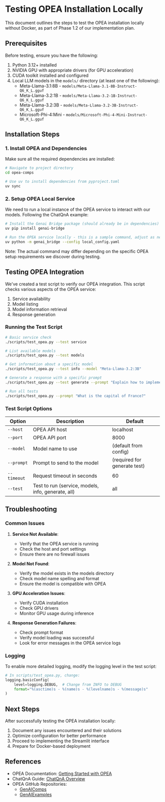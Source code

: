 # Testing OPEA Installation Locally

This document outlines the steps to test the OPEA installation locally without Docker, as part of Phase 1.2 of our implementation plan.

## Prerequisites

Before testing, ensure you have the following:

1. Python 3.12+ installed
2. NVIDIA GPU with appropriate drivers (for GPU acceleration)
3. CUDA toolkit installed and configured
4. Local LLM models in the `models/` directory (at least one of the following):
   - Meta-Llama-3.1:8B - `models/Meta-Llama-3.1-8B-Instruct-Q6_K_L.gguf`
   - Meta-Llama-3.2:1B - `models/Meta-Llama-3.2-1B-Instruct-Q6_K_L.gguf`
   - Meta-Llama-3.2:3B - `models/Meta-Llama-3.2-3B-Instruct-Q6_K_L.gguf`
   - Microsoft-Phi-4:Mini - `models/Microsoft-Phi-4-Mini-Instruct-Q6_K_L.gguf`

## Installation Steps

### 1. Install OPEA and Dependencies

Make sure all the required dependencies are installed:

```bash
# Navigate to project directory
cd opea-comps

# Use uv to install dependencies from pyproject.toml
uv sync
```

### 2. Setup OPEA Local Service

We need to run a local instance of the OPEA service to interact with our models. Following the ChatQnA example:

```bash
# Install the Genai Bridge package (should already be in dependencies)
uv pip install genai-bridge

# Run the OPEA service locally - this is a sample command, adjust as needed
uv python -m genai_bridge --config local_config.yaml
```

Note: The actual command may differ depending on the specific OPEA setup requirements we discover during testing.

## Testing OPEA Integration

We've created a test script to verify our OPEA integration. This script checks various aspects of the OPEA service:

1. Service availability
2. Model listing
3. Model information retrieval
4. Response generation

### Running the Test Script

```bash
# Basic service check
./scripts/test_opea.py --test service

# List available models
./scripts/test_opea.py --test models

# Get information about a specific model
./scripts/test_opea.py --test info --model "Meta-Llama-3.2:3B"

# Generate a response with a specific prompt
./scripts/test_opea.py --test generate --prompt "Explain how to implement merge sort in Python"

# Run all tests
./scripts/test_opea.py --prompt "What is the capital of France?"
```

### Test Script Options

| Option | Description | Default |
|--------|-------------|---------|
| `--host` | OPEA API host | localhost |
| `--port` | OPEA API port | 8000 |
| `--model` | Model name to use | (default from config) |
| `--prompt` | Prompt to send to the model | (required for generate test) |
| `--timeout` | Request timeout in seconds | 60 |
| `--test` | Test to run (service, models, info, generate, all) | all |

## Troubleshooting

### Common Issues

1. **Service Not Available**:
   - Verify that the OPEA service is running
   - Check the host and port settings
   - Ensure there are no firewall issues

2. **Model Not Found**:
   - Verify the model exists in the models directory
   - Check model name spelling and format
   - Ensure the model is compatible with OPEA

3. **GPU Acceleration Issues**:
   - Verify CUDA installation
   - Check GPU drivers
   - Monitor GPU usage during inference

4. **Response Generation Failures**:
   - Check prompt format
   - Verify model loading was successful
   - Look for error messages in the OPEA service logs

### Logging

To enable more detailed logging, modify the logging level in the test script:

```python
# In scripts/test_opea.py, change:
logging.basicConfig(
    level=logging.DEBUG,  # Change from INFO to DEBUG
    format="%(asctime)s - %(name)s - %(levelname)s - %(message)s"
)
```

## Next Steps

After successfully testing the OPEA installation locally:

1. Document any issues encountered and their solutions
2. Optimize configuration for better performance
3. Proceed to implementing the Streamlit interface
4. Prepare for Docker-based deployment

## References

- OPEA Documentation: [Getting Started with OPEA](https://opea-project.github.io/latest/getting-started/README.html)
- ChatQnA Guide: [ChatQnA Overview](https://opea-project.github.io/latest/tutorial/ChatQnA/ChatQnA_Guide.html)
- OPEA GitHub Repositories:
  - [GenAIComps](https://github.com/opea-project/GenAIComps)
  - [GenAIExamples](https://github.com/opea-project/GenAIExamples) 